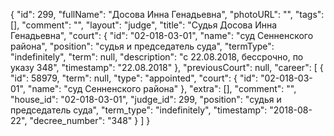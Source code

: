 {
    "id": 299,
    "fullName": "Досова Инна Генадьевна",
    "photoURL": "",
    "tags": [],
    "comment": "",
    "layout": "judge",
    "title": "Судья Досова Инна Генадьевна",
    "court": {
        "id": "02-018-03-01",
        "name": "суд Сенненского района",
        "position": "судья и председатель суда",
        "termType": "indefinitely",
        "term": null,
        "description": "c 22.08.2018, бессрочно, по указу 348",
        "timestamp": "22.08.2018"
    },
    "previousCourt": null,
    "career": [
        {
            "id": 58979,
            "term": null,
            "type": "appointed",
            "court": {
                "id": "02-018-03-01",
                "name": "суд Сенненского района"
            },
            "extra": [],
            "comment": "",
            "house_id": "02-018-03-01",
            "judge_id": 299,
            "position": "судья и председатель суда",
            "term_type": "indefinitely",
            "timestamp": "2018-08-22",
            "decree_number": "348"
        }
    ]
}